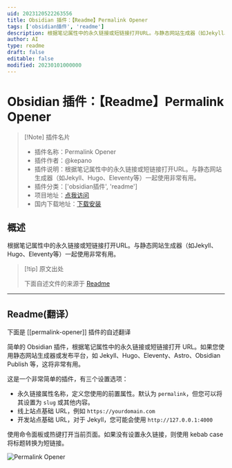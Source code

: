 ```yaml
---
uid: 2023120522263556
title: Obsidian 插件：【Readme】Permalink Opener
tags: ['obsidian插件', 'readme']
description: 根据笔记属性中的永久链接或短链接打开URL。与静态网站生成器（如Jekyll、Hugo、Eleventy等）一起使用非常有用。
author: AI
type: readme
draft: false
editable: false
modified: 20230101000000
---
```


# Obsidian 插件：【Readme】Permalink Opener

> [!Note] 插件名片
> - 插件名称：Permalink Opener
> - 插件作者：@kepano
> - 插件说明：根据笔记属性中的永久链接或短链接打开URL。与静态网站生成器（如Jekyll、Hugo、Eleventy等）一起使用非常有用。
> - 插件分类：['obsidian插件', 'readme']
> - 项目地址：[点我访问](https://github.com/kepano/obsidian-permalink-opener)
> - 国内下载地址：[下载安装](https://pkmer.cn/products/plugin/pluginMarket/?permalink-opener)

## 概述

根据笔记属性中的永久链接或短链接打开URL。与静态网站生成器（如Jekyll、Hugo、Eleventy等）一起使用非常有用。



> [!tip] 原文出处
> 
>下面自述文件的来源于 [Readme](https://ghproxy.net/https://raw.githubusercontent.com/kepano/obsidian-permalink-opener/master/README.md)
> 

---

## Readme(翻译）

下面是 [[permalink-opener]] 插件的自述翻译


简单的 Obsidian 插件，根据笔记属性中的永久链接或短链接打开 URL。如果您使用静态网站生成器或发布平台，如 Jekyll、Hugo、Eleventy、Astro、Obsidian Publish 等，这将非常有用。

这是一个非常简单的插件，有三个设置选项：

- 永久链接属性名称，定义您使用的前置属性。默认为 `permalink`，但您可以将其设置为 `slug` 或其他内容。
- 线上站点基础 URL，例如 `https://yourdomain.com`
- 开发站点基础 URL，对于 Jekyll，您可能会使用 `http://127.0.0.1:4000`

使用命令面板或热键打开当前页面。如果没有设置永久链接，则使用 kebab case 将标题转换为短链接。

![Permalink Opener](images/screenshot.png)



